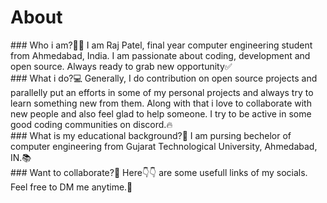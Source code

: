 # About

<div class="aboutInfo">
### Who i am?👨‍💼
I am Raj Patel, final year computer engineering student from Ahmedabad, India. I am passionate about coding, development and open source. Always ready to grab new opportunity✅
</div>

<div class="aboutInfo">
### What i do?💻
Generally, I do contribution on open source projects and parallelly put an efforts in some of my personal projects and always try to learn something new from them. Along with that i love to collaborate with new people and also feel glad to help someone. I try to be active in some good coding communities on discord.🔥
</div>

<div class="aboutInfo">
### What is my educational background?🏫
I am pursing bechelor of computer engineering from Gujarat Technological University, Ahmedabad, IN.📚
</div>

<div class="aboutInfo">
### Want to collaborate?🤝
Here👇👇 are some usefull links of my socials. Feel free to DM me anytime.🙂
</div>